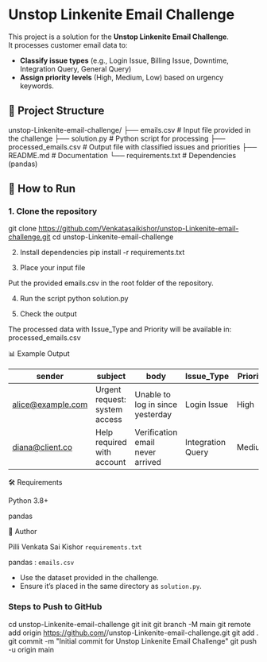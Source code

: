 # Unstop Linkenite Email Challenge

This project is a solution for the **Unstop Linkenite Email Challenge**.  
It processes customer email data to:
- **Classify issue types** (e.g., Login Issue, Billing Issue, Downtime, Integration Query, General Query)
- **Assign priority levels** (High, Medium, Low) based on urgency keywords.


## 📂 Project Structure

unstop-Linkenite-email-challenge/
├── emails.csv # Input file provided in the challenge
├── solution.py # Python script for processing
├── processed_emails.csv # Output file with classified issues and priorities
├── README.md # Documentation
└── requirements.txt # Dependencies (pandas)

## 🚀 How to Run

### 1. Clone the repository

git clone https://github.com/Venkatasaikishor/unstop-Linkenite-email-challenge.git
cd unstop-Linkenite-email-challenge
   
2. Install dependencies
pip install -r requirements.txt

3. Place your input file

Put the provided emails.csv in the root folder of the repository.

4. Run the script
python solution.py

5. Check the output

The processed data with Issue_Type and Priority will be available in:
processed_emails.csv

📊 Example Output

| sender                                        | subject                       | body                             | Issue\_Type       | Priority |
| --------------------------------------------- | ----------------------------- | -------------------------------- | ----------------- | -------- |
| [alice@example.com](mailto:alice@example.com) | Urgent request: system access | Unable to log in since yesterday | Login Issue       | High     |
| [diana@client.co](mailto:diana@client.co)     | Help required with account    | Verification email never arrived | Integration Query | Medium   |


🛠 Requirements

Python 3.8+

pandas

👤 Author

Pilli Venkata Sai Kishor
`requirements.txt`

pandas :
`emails.csv`
- Use the dataset provided in the challenge.
- Ensure it’s placed in the same directory as `solution.py`.

### Steps to Push to GitHub
cd unstop-Linkenite-email-challenge
git init
git branch -M main
git remote add origin https://github.com/<your-username>/unstop-Linkenite-email-challenge.git
git add .
git commit -m "Initial commit for Unstop Linkenite Email Challenge"
git push -u origin main

